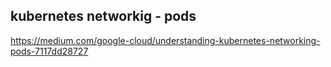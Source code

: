 ## kubernetes networkig - pods
https://medium.com/google-cloud/understanding-kubernetes-networking-pods-7117dd28727
